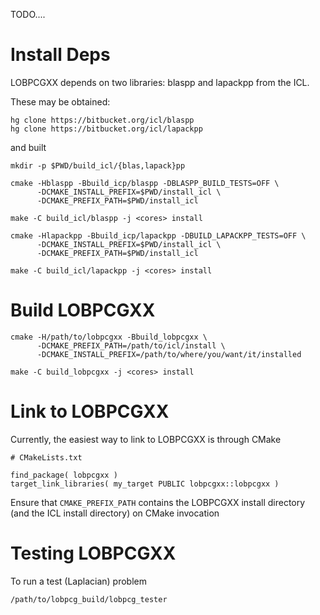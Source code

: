 TODO....


Install Deps
============

LOBPCGXX depends on two libraries: blaspp and lapackpp from the ICL.

These may be obtained:

```
hg clone https://bitbucket.org/icl/blaspp
hg clone https://bitbucket.org/icl/lapackpp
```

and built

```
mkdir -p $PWD/build_icl/{blas,lapack}pp

cmake -Hblaspp -Bbuild_icp/blaspp -DBLASPP_BUILD_TESTS=OFF \
      -DCMAKE_INSTALL_PREFIX=$PWD/install_icl \
      -DCMAKE_PREFIX_PATH=$PWD/install_icl 

make -C build_icl/blaspp -j <cores> install

cmake -Hlapackpp -Bbuild_icp/lapackpp -DBUILD_LAPACKPP_TESTS=OFF \
      -DCMAKE_INSTALL_PREFIX=$PWD/install_icl \
      -DCMAKE_PREFIX_PATH=$PWD/install_icl 

make -C build_icl/lapackpp -j <cores> install
```


Build LOBPCGXX
==============

```
cmake -H/path/to/lobpcgxx -Bbuild_lobpcgxx \
      -DCMAKE_PREFIX_PATH=/path/to/icl/install \
      -DCMAKE_INSTALL_PREFIX=/path/to/where/you/want/it/installed

make -C build_lobpcgxx -j <cores> install
````


Link to LOBPCGXX
================

Currently, the easiest way to link to LOBPCGXX is through CMake
```
# CMakeLists.txt

find_package( lobpcgxx )
target_link_libraries( my_target PUBLIC lobpcgxx::lobpcgxx )
```

Ensure that `CMAKE_PREFIX_PATH` contains the LOBPCGXX install directory
(and the ICL install directory) on CMake invocation

Testing LOBPCGXX
================


To run a test (Laplacian) problem
```
/path/to/lobpcg_build/lobpcg_tester
```
